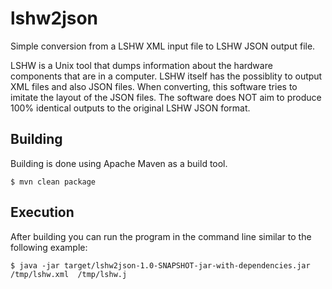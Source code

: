# lshw2json

Simple conversion from a LSHW XML input file to LSHW JSON output file.

LSHW is a Unix tool that dumps information about the hardware components that are
in a computer. LSHW itself has the possiblity to output XML files and also JSON files. 
When converting, this software tries to imitate the layout of the JSON files.
The software does NOT aim to produce 100% identical outputs to the original
LSHW JSON format.

## Building

Building is done using Apache Maven as a build tool.

    $ mvn clean package

## Execution

After building you can run the program in the command
line similar to the following example:

    $ java -jar target/lshw2json-1.0-SNAPSHOT-jar-with-dependencies.jar  /tmp/lshw.xml  /tmp/lshw.j
